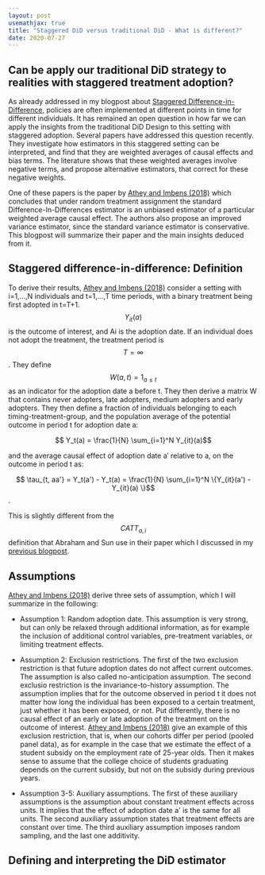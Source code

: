 ```yaml
---
layout: post
usemathjax: true 
title: "Staggered DiD versus traditional DiD - What is different?"
date: 2020-07-27
---
```


## Can be apply our traditional DiD strategy to realities with staggered treatment adoption? 

As already addressed in my blogpost about [Staggered Difference-in-Difference](https://brittarude.github.io/blog/2020/07/21/britta-rude-staggered-difference-in-difference-as-the-next-level), policies are often implemented at different points in time for different individuals. It has remained an open question in how far we can apply the insights from the traditional DiD Design to this setting with staggered adoption. Several papers have addressed this question recently. They investigate how estimators in this staggered setting can be interpreted, and find that they are weighted averages of causal effects and bias terms. The literature shows that these weighted averages involve negative terms, and propose alternative estimators, that correct for these negative weights. 

One of these papers is the paper by [Athey and Imbens (2018)](https://www.nber.org/papers/w24963.pdf) which concludes that under random treatment assignment the standard  Difference-In-Differences estimator is an unbiased estimator of a particular weighted average causal effect. The authors also propose an improved variance estimator, since the standard variance estimator is conservative. This blogpost will summarize their paper and the main insights deduced from it. 

## Staggered difference-in-difference: Definition 

To derive their results, [Athey and Imbens (2018)](https://www.nber.org/papers/w24963.pdf) consider a setting with i=1,...,N individuals and t=1,...,T time periods, with a binary treatment being first adopted in t=T+1. $$Y_{it}(a)$$ is the outcome of interest, and Ai is the adoption date. If an individual does not adopt the treatment, the treatment period is $$T= \infty $$. They define $$ W(a,t) = 1_{a \leq t} $$ as an indicator for the adoption date a before t. They then derive a matrix W that contains never adopters, late adopters, medium adopters and early adopters. They then define a fraction of individuals belonging to each timing-treatment-group, and the  population  average  of the potential outcome in period t for adoption date a:

$$ Y_t(a) = \frac{1}{N} \sum_{i=1}^N Y_{it}(a)$$ 

and the average causal effect of adoption date a′ relative to a, on the outcome in period t as: 

$$ \tau_{t, aa'} = Y_t(a') - Y_t(a) = \frac{1}{N} \sum_{i=1}^N \{Y_{it}(a') - Y_{it}(a) \}$$. 

This is slightly different from the $$CATT_{a,i}$$ definition that Abraham and Sun use in their paper which I discussed in my [previous blogpost](https://brittarude.github.io/blog/2020/07/26/britta-rude-event-studies-dynamic-treatment). 

## Assumptions 

[Athey and Imbens (2018)](https://www.nber.org/papers/w24963.pdf) derive three sets of assumption, which I will summarize in the following: 

- Assumption 1: Random adoption date. This assumption is very strong, but can only be relaxed through additional information, as for example the inclusion of additional control variables, pre-treatment variables, or limiting treatment effects. 

- Assumption 2: Exclusion restrictions. The first of the two exclusion restriction is that future adoption dates do not affect current outcomes. The assumption is also called no-anticipation assumption. The second exclusio restriction is the invariance-to-history assumption. The assumption implies that for the outcome observed in period t it does not matter how long the individual has been exposed to a certain treatment, just whether it has been exposed, or not. Put differently, there is no causal effect of an early or late adoption of the treatment on the outcome of interest. [Athey and Imbens (2018)](https://www.nber.org/papers/w24963.pdf) give an example of this exclusion restriction, that is, when our cohorts differ per period (pooled panel data), as for example in the case that we estimate the effect of a student subsidy on the employment rate of 25-year olds. Then it makes sense to assume that the college choice of students graduating depends on the current subsidy, but not on the subsidy during previous years. 

- Assumption 3-5: Auxiliary assumptions. The first of these auxiliary assumptions is the assumption about constant treatment effects across units. It implies that the effect of adoption date a' is the same for all units. The second auxiliary assumption states that treatment effects are constant over time. The third auxiliary assumption imposes random sampling, and the last one additivity. 

## Defining and interpreting the DiD estimator 








